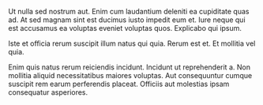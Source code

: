 Ut nulla sed nostrum aut. Enim cum laudantium deleniti ea cupiditate quas ad. At sed magnam sint est ducimus iusto impedit eum et. Iure neque qui est accusamus ea voluptas eveniet voluptas quos. Explicabo qui ipsum.
 Iste et officia rerum suscipit illum natus qui quia. Rerum est et. Et mollitia vel quia.
 Enim quis natus rerum reiciendis incidunt. Incidunt ut reprehenderit a. Non mollitia aliquid necessitatibus maiores voluptas. Aut consequuntur cumque suscipit rem earum perferendis placeat. Officiis aut molestias ipsam consequatur asperiores.